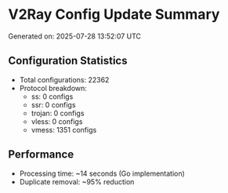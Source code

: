 # V2Ray Config Update Summary
Generated on: 2025-07-28 13:52:07 UTC

## Configuration Statistics
- Total configurations: 22362
- Protocol breakdown:
  - ss: 0 configs
  - ssr: 0 configs
  - trojan: 0 configs
  - vless: 0 configs
  - vmess: 1351 configs

## Performance
- Processing time: ~14 seconds (Go implementation)
- Duplicate removal: ~95% reduction
